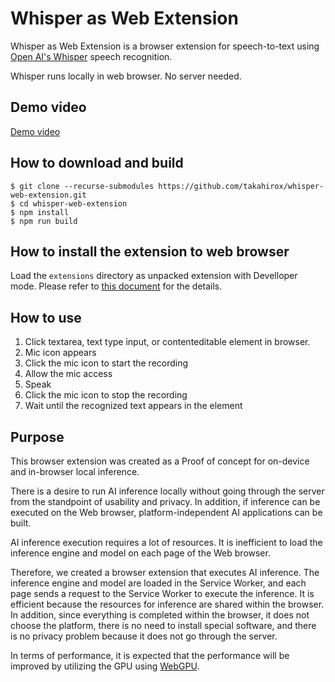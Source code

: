 # Whisper as Web Extension

Whisper as Web Extension is a browser extension for speech-to-text using 
[Open AI's Whisper](https://openai.com/research/whisper) speech recognition.

Whisper runs locally in web browser. No server needed.

## Demo video

[Demo video](https://twitter.com/superhoge/status/1743916698573664586)

## How to download and build

```
$ git clone --recurse-submodules https://github.com/takahirox/whisper-web-extension.git
$ cd whisper-web-extension
$ npm install
$ npm run build
```

## How to install the extension to web browser

Load the `extensions` directory as unpacked extension with Develloper mode.
Please refer to [this document](https://developer.chrome.com/docs/extensions/get-started/tutorial/hello-world#load-unpacked)
for the details.

## How to use

1. Click textarea, text type input, or contenteditable element in browser.
2. Mic icon appears
3. Click the mic icon to start the recording
4. Allow the mic access
5. Speak
6. Click the mic icon to stop the recording
7. Wait until the recognized text appears in the element

## Purpose

This browser extension was created as a Proof of concept for on-device and
in-browser local inference.

There is a desire to run AI inference locally without going through the server
from the standpoint of usability and privacy. In addition, if inference can be
executed on the Web browser, platform-independent AI applications can be built.

AI inference execution requires a lot of resources. It is inefficient to load
the inference engine and model on each page of the Web browser.

Therefore, we created a browser extension that executes AI inference. The
inference engine and model are loaded in the Service Worker, and each page
sends a request to the Service Worker to execute the inference. It is efficient
because the resources for inference are shared within the browser. In addition,
since everything is completed within the browser, it does not choose the
platform, there is no need to install special software, and there is no privacy
problem because it does not go through the server.

In terms of performance, it is expected that the performance will be improved
by utilizing the GPU using [WebGPU](https://www.w3.org/TR/webgpu/).
